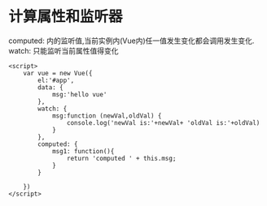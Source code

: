 # 计算属性和监听器
computed:
内的监听值,当前实例内(Vue内)任一值发生变化都会调用发生变化.
watch:
只能监听当前属性值得变化

```
<script>
    var vue = new Vue({
        el:'#app',
        data: {
            msg:'hello vue'
        },
        watch: {
            msg:function (newVal,oldVal) {
                console.log('newVal is:'+newVal+ 'oldVal is:'+oldVal)
            }
        },
        computed: {
            msg1: function(){
                return 'computed ' + this.msg;
            }
        }

    })
</script>
```


